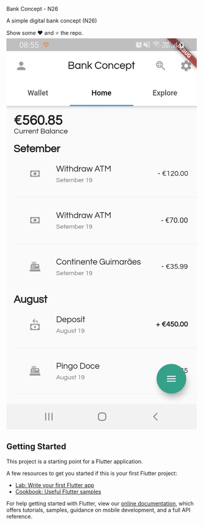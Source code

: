 Bank Concept - N26

A simple digital bank concept (N26)

Show some ❤️ and ⭐️ the repo.
![Alt text](https://github.com/rafaelbanhos/bank-concept/blob/master/assets/images/print.jpg)

## Getting Started

This project is a starting point for a Flutter application.

A few resources to get you started if this is your first Flutter project:

- [Lab: Write your first Flutter app](https://flutter.dev/docs/get-started/codelab)
- [Cookbook: Useful Flutter samples](https://flutter.dev/docs/cookbook)

For help getting started with Flutter, view our
[online documentation](https://flutter.dev/docs), which offers tutorials,
samples, guidance on mobile development, and a full API reference.

